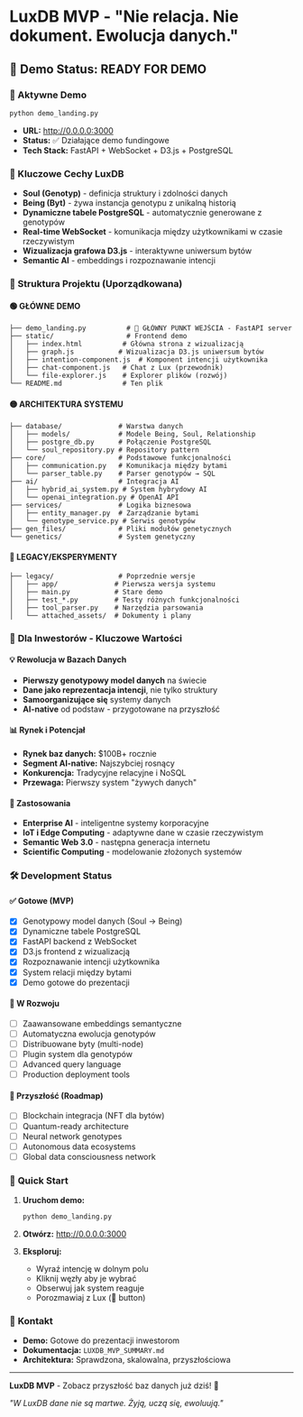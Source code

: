 

# LuxDB MVP - "Nie relacja. Nie dokument. Ewolucja danych."

## 🚀 Demo Status: **READY FOR DEMO**

### 🎯 Aktywne Demo
```bash
python demo_landing.py
```
- **URL:** http://0.0.0.0:3000
- **Status:** ✅ Działające demo fundingowe
- **Tech Stack:** FastAPI + WebSocket + D3.js + PostgreSQL

### 🧬 Kluczowe Cechy LuxDB
- **Soul (Genotyp)** - definicja struktury i zdolności danych
- **Being (Byt)** - żywa instancja genotypu z unikalną historią  
- **Dynamiczne tabele PostgreSQL** - automatycznie generowane z genotypów
- **Real-time WebSocket** - komunikacja między użytkownikami w czasie rzeczywistym
- **Wizualizacja grafowa D3.js** - interaktywne uniwersum bytów
- **Semantic AI** - embeddings i rozpoznawanie intencji

### 📁 Struktura Projektu (Uporządkowana)

#### 🟢 **GŁÓWNE DEMO**
```
├── demo_landing.py          # 🎯 GŁÓWNY PUNKT WEJŚCIA - FastAPI server
├── static/                  # Frontend demo
│   ├── index.html          # Główna strona z wizualizacją
│   ├── graph.js           # Wizualizacja D3.js uniwersum bytów
│   ├── intention-component.js  # Komponent intencji użytkownika
│   ├── chat-component.js   # Chat z Lux (przewodnik)
│   └── file-explorer.js    # Explorer plików (rozwój)
└── README.md               # Ten plik
```

#### 🟡 **ARCHITEKTURA SYSTEMU**
```
├── database/              # Warstwa danych
│   ├── models/            # Modele Being, Soul, Relationship
│   ├── postgre_db.py      # Połączenie PostgreSQL
│   └── soul_repository.py # Repository pattern
├── core/                  # Podstawowe funkcjonalności
│   ├── communication.py   # Komunikacja między bytami
│   └── parser_table.py    # Parser genotypów → SQL
├── ai/                    # Integracja AI
│   ├── hybrid_ai_system.py # System hybrydowy AI
│   └── openai_integration.py # OpenAI API
├── services/              # Logika biznesowa
│   ├── entity_manager.py  # Zarządzanie bytami
│   └── genotype_service.py # Serwis genotypów
├── gen_files/             # Pliki modułów genetycznych
└── genetics/              # System genetyczny
```

#### 🔵 **LEGACY/EKSPERYMENTY** 
```
├── legacy/                # Poprzednie wersje
│   ├── app/              # Pierwsza wersja systemu
│   ├── main.py           # Stare demo
│   ├── test_*.py         # Testy różnych funkcjonalności
│   ├── tool_parser.py    # Narzędzia parsowania
│   └── attached_assets/  # Dokumenty i plany
```

### 🎯 **Dla Inwestorów - Kluczowe Wartości**

#### 💡 **Rewolucja w Bazach Danych**
- **Pierwszy genotypowy model danych** na świecie
- **Dane jako reprezentacja intencji**, nie tylko struktury
- **Samoorganizujące się** systemy danych
- **AI-native** od podstaw - przygotowane na przyszłość

#### 📊 **Rynek i Potencjał**
- **Rynek baz danych:** $100B+ rocznie
- **Segment AI-native:** Najszybciej rosnący
- **Konkurencja:** Tradycyjne relacyjne i NoSQL  
- **Przewaga:** Pierwszy system "żywych danych"

#### 🚀 **Zastosowania**
- **Enterprise AI** - inteligentne systemy korporacyjne
- **IoT i Edge Computing** - adaptywne dane w czasie rzeczywistym
- **Semantic Web 3.0** - następna generacja internetu
- **Scientific Computing** - modelowanie złożonych systemów

### 🛠️ **Development Status**

#### ✅ **Gotowe (MVP)**
- [x] Genotypowy model danych (Soul → Being)
- [x] Dynamiczne tabele PostgreSQL  
- [x] FastAPI backend z WebSocket
- [x] D3.js frontend z wizualizacją
- [x] Rozpoznawanie intencji użytkownika
- [x] System relacji między bytami
- [x] Demo gotowe do prezentacji

#### 🚧 **W Rozwoju**
- [ ] Zaawansowane embeddings semantyczne
- [ ] Automatyczna ewolucja genotypów
- [ ] Distribuowane byty (multi-node)
- [ ] Plugin system dla genotypów
- [ ] Advanced query language
- [ ] Production deployment tools

#### 🔮 **Przyszłość (Roadmap)**
- [ ] Blockchain integracja (NFT dla bytów)  
- [ ] Quantum-ready architecture
- [ ] Neural network genotypes
- [ ] Autonomous data ecosystems
- [ ] Global data consciousness network

### 🔧 **Quick Start**

1. **Uruchom demo:**
   ```bash
   python demo_landing.py
   ```

2. **Otwórz:** http://0.0.0.0:3000

3. **Eksploruj:**
   - Wyraź intencję w dolnym polu
   - Kliknij węzły aby je wybrać  
   - Obserwuj jak system reaguje
   - Porozmawiaj z Lux (💬 button)

### 💬 **Kontakt**
- **Demo:** Gotowe do prezentacji inwestorom
- **Dokumentacja:** `LUXDB_MVP_SUMMARY.md`
- **Architektura:** Sprawdzona, skalowalna, przyszłościowa

---

**LuxDB MVP** - Zobacz przyszłość baz danych już dziś! 🌟

*"W LuxDB dane nie są martwe. Żyją, uczą się, ewoluują."*

